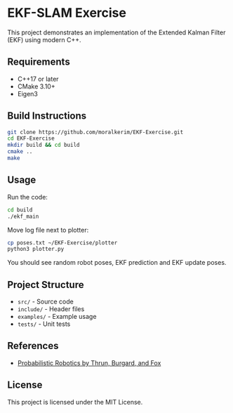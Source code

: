 # EKF-SLAM Exercise

This project demonstrates an implementation of the Extended Kalman Filter (EKF) using modern C++.

## Requirements

- C++17 or later
- CMake 3.10+
- Eigen3

## Build Instructions

```bash
git clone https://github.com/moralkerim/EKF-Exercise.git
cd EKF-Exercise
mkdir build && cd build
cmake ..
make
```

## Usage
Run the code:
```bash
cd build
./ekf_main
```

Move log file next to plotter:
```bash
cp poses.txt ~/EKF-Exercise/plotter
python3 plotter.py
```
You should see random robot poses, EKF prediction and EKF update poses.

## Project Structure

- `src/` - Source code
- `include/` - Header files
- `examples/` - Example usage
- `tests/` - Unit tests

## References

- [Probabilistic Robotics by Thrun, Burgard, and Fox](https://probabilistic-robotics.org/)


## License

This project is licensed under the MIT License.